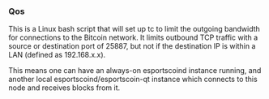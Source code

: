 ### Qos ###

This is a Linux bash script that will set up tc to limit the outgoing bandwidth for connections to the Bitcoin network. It limits outbound TCP traffic with a source or destination port of 25887, but not if the destination IP is within a LAN (defined as 192.168.x.x).

This means one can have an always-on esportscoind instance running, and another local esportscoind/esportscoin-qt instance which connects to this node and receives blocks from it.
